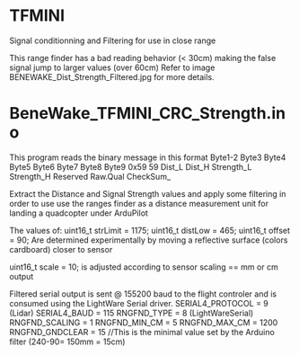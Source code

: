 # TFMINI 
Signal conditionning and Filtering for use in close range

This range finder has a bad reading behavior (< 30cm) making the false signal jump to larger values (over 60cm)
Refer to image BENEWAKE_Dist_Strength_Filtered.jpg for more details.


# BeneWake_TFMINI_CRC_Strength.ino
This program reads the binary message in this format
Byte1-2   Byte3   Byte4   Byte5     Byte6     Byte7     Byte8    Byte9
0x59 59   Dist_L  Dist_H  Strength_L  Strength_H   Reserved   Raw.Qual  CheckSum_

Extract the Distance and Signal Strength values and apply some filtering in order to use 
use the ranges finder as a distance measurement unit for landing a quadcopter under ArduPilot

The values of:
uint16_t strLimit = 1175;
uint16_t distLow = 465; 
uint16_t offset = 90;
Are determined experimentally by moving a reflective surface (colors cardboard) closer to sensor

uint16_t scale = 10; is adjusted according to sensor scaling == mm or cm output

Filtered serial output is sent @ 155200 baud to the flight controler and is consumed using the LightWare Serial driver.
SERIAL4_PROTOCOL = 9 (Lidar)
SERIAL4_BAUD = 115
RNGFND_TYPE = 8 (LightWareSerial)
RNGFND_SCALING = 1
RNGFND_MIN_CM = 5
RNGFND_MAX_CM = 1200
RNGFND_GNDCLEAR = 15  //This is the minimal value set by the Arduino filter (240-90= 150mm = 15cm)
